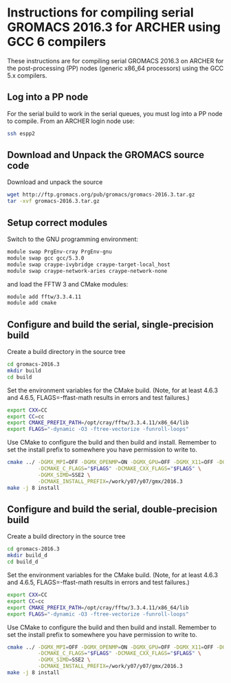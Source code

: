 Instructions for compiling serial GROMACS 2016.3 for ARCHER using GCC 6 compilers
=================================================================================

These instructions are for compiling serial GROMACS 2016.3 on ARCHER for the post-processing (PP)
nodes (generic x86_64 processors) using the GCC 5.x compilers.

Log into a PP node
------------------

For the serial build to work in the serial queues, you must log into a PP node to compile.
From an ARCHER login node use:

```bash
ssh espp2
```

Download and Unpack the GROMACS source code
-------------------------------------------

Download and unpack the source

```bash
wget http://ftp.gromacs.org/pub/gromacs/gromacs-2016.3.tar.gz
tar -xvf gromacs-2016.3.tar.gz
```

Setup correct modules
---------------------

Switch to the GNU programming environment:

```bash
module swap PrgEnv-cray PrgEnv-gnu
module swap gcc gcc/5.3.0
module swap craype-ivybridge craype-target-local_host
module swap craype-network-aries craype-network-none
```

and load the FFTW 3 and CMake modules:

```bash
module add fftw/3.3.4.11
module add cmake
```

Configure and build the serial, single-precision build
------------------------------------------------------

Create a build directory in the source tree

```bash
cd gromacs-2016.3
mkdir build
cd build
```

Set the environment variables for the CMake build. (Note, for at least
4.6.3 and 4.6.5, FLAGS=-ffast-math results in errors and test failures.)

```bash
export CXX=CC
export CC=cc
export CMAKE_PREFIX_PATH=/opt/cray/fftw/3.3.4.11/x86_64/lib
export FLAGS="-dynamic -O3 -ftree-vectorize -funroll-loops"
```

Use CMake to configure the build and then build and install. Remember to set the install 
prefix to somewhere you have permission to write to.

```bash
cmake ../ -DGMX_MPI=OFF -DGMX_OPENMP=ON -DGMX_GPU=OFF -DGMX_X11=OFF -DGMX_DOUBLE=OFF \
          -DCMAKE_C_FLAGS="$FLAGS" -DCMAKE_CXX_FLAGS="$FLAGS" \
          -DGMX_SIMD=SSE2 \
          -DCMAKE_INSTALL_PREFIX=/work/y07/y07/gmx/2016.3
make -j 8 install
```

Configure and build the serial, double-precision build
------------------------------------------------------

Create a build directory in the source tree

```bash
cd gromacs-2016.3
mkdir build_d
cd build_d
```

Set the environment variables for the CMake build. (Note, for at least
4.6.3 and 4.6.5, FLAGS=-ffast-math results in errors and test failures.)

```bash
export CXX=CC
export CC=cc
export CMAKE_PREFIX_PATH=/opt/cray/fftw/3.3.4.11/x86_64/lib
export FLAGS="-dynamic -O3 -ftree-vectorize -funroll-loops"
```

Use CMake to configure the build and then build and install. Remember to set the install 
prefix to somewhere you have permission to write to.

```bash
cmake ../ -DGMX_MPI=OFF -DGMX_OPENMP=ON -DGMX_GPU=OFF -DGMX_X11=OFF -DGMX_DOUBLE=ON \
          -DCMAKE_C_FLAGS="$FLAGS" -DCMAKE_CXX_FLAGS="$FLAGS" \
          -DGMX_SIMD=SSE2 \
          -DCMAKE_INSTALL_PREFIX=/work/y07/y07/gmx/2016.3
make -j 8 install
```

